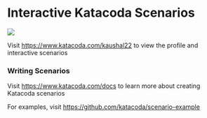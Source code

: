 # Interactive Katacoda Scenarios

[![](http://shields.katacoda.com/katacoda/kaushal22/count.svg)](https://www.katacoda.com/kaushal22 "Get your profile on Katacoda.com")

Visit https://www.katacoda.com/kaushal22 to view the profile and interactive scenarios

### Writing Scenarios
Visit https://www.katacoda.com/docs to learn more about creating Katacoda scenarios

For examples, visit https://github.com/katacoda/scenario-example
